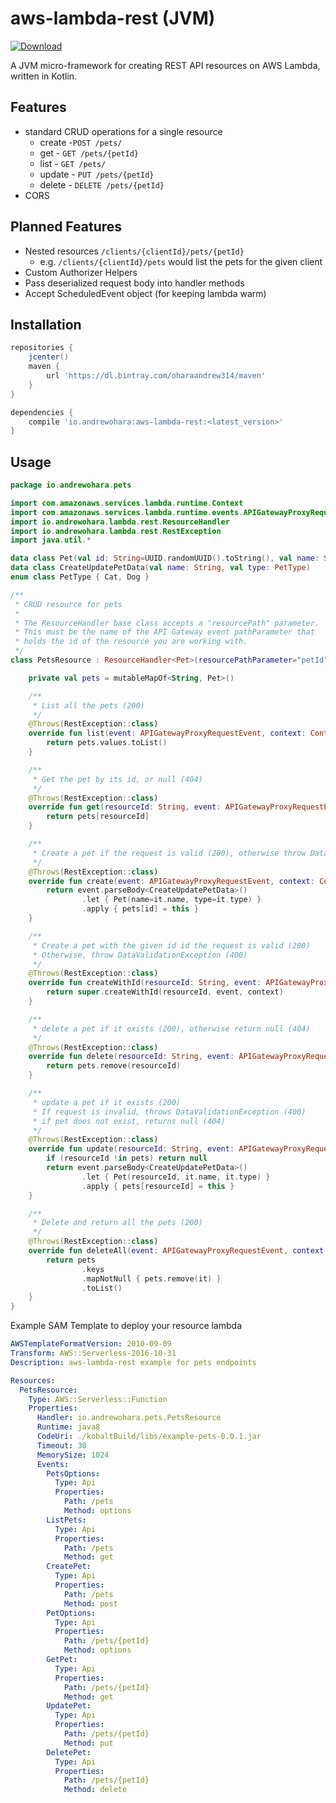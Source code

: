# aws-lambda-rest (JVM)

[ ![Download](https://api.bintray.com/packages/oharaandrew314/maven/aws-lambda-rest/images/download.svg) ](https://bintray.com/oharaandrew314/maven/aws-lambda-rest/_latestVersion)

A JVM micro-framework for creating REST API resources on AWS Lambda, written in Kotlin.

## Features

- standard CRUD operations for a single resource
  - create -`POST /pets/`
  - get - `GET /pets/{petId}`
  - list - `GET /pets/`
  - update - `PUT /pets/{petId}`
  - delete - `DELETE /pets/{petId}`
- CORS

## Planned Features

- Nested resources `/clients/{clientId}/pets/{petId}`
  - e.g. `/clients/{clientId}/pets` would list the pets for the given client
- Custom Authorizer Helpers
- Pass deserialized request body into handler methods
- Accept ScheduledEvent object (for keeping lambda warm)

## Installation

```groovy
repositories {
    jcenter()
    maven {
        url 'https://dl.bintray.com/oharaandrew314/maven'
    }
}

dependencies {
    compile 'io.andrewohara:aws-lambda-rest:<latest_version>'
}
```

## Usage

```kotlin
package io.andrewohara.pets

import com.amazonaws.services.lambda.runtime.Context
import com.amazonaws.services.lambda.runtime.events.APIGatewayProxyRequestEvent
import io.andrewohara.lambda.rest.ResourceHandler
import io.andrewohara.lambda.rest.RestException
import java.util.*

data class Pet(val id: String=UUID.randomUUID().toString(), val name: String, val type: PetType)
data class CreateUpdatePetData(val name: String, val type: PetType)
enum class PetType { Cat, Dog }

/**
 * CRUD resource for pets
 *
 * The ResourceHandler base class accepts a "resourcePath" parameter.
 * This must be the name of the API Gateway event pathParameter that
 * holds the id of the resource you are working with.
 */
class PetsResource : ResourceHandler<Pet>(resourcePathParameter="petId", enableCors=true) {

    private val pets = mutableMapOf<String, Pet>()

    /**
     * List all the pets (200)
     */
    @Throws(RestException::class)
    override fun list(event: APIGatewayProxyRequestEvent, context: Context): List<Pet> {
        return pets.values.toList()
    }

    /**
     * Get the pet by its id, or null (404)
     */
    @Throws(RestException::class)
    override fun get(resourceId: String, event: APIGatewayProxyRequestEvent, context: Context): Pet? {
        return pets[resourceId]
    }

    /**
     * Create a pet if the request is valid (200), otherwise throw DataValidationException (400)
     */
    @Throws(RestException::class)
    override fun create(event: APIGatewayProxyRequestEvent, context: Context): Pet {
        return event.parseBody<CreateUpdatePetData>()
                .let { Pet(name=it.name, type=it.type) }
                .apply { pets[id] = this }
    }

    /**
     * Create a pet with the given id id the request is valid (200)
     * Otherwise, throw DataValidationException (400)
     */
    @Throws(RestException::class)
    override fun createWithId(resourceId: String, event: APIGatewayProxyRequestEvent, context: Context): Pet {
        return super.createWithId(resourceId, event, context)
    }

    /**
     * delete a pet if it exists (200), otherwise return null (404)
     */
    @Throws(RestException::class)
    override fun delete(resourceId: String, event: APIGatewayProxyRequestEvent, context: Context): Pet? {
        return pets.remove(resourceId)
    }

    /**
     * update a pet if it exists (200)
     * If request is invalid, throws DataValidationException (400)
     * if pet does not exist, returns null (404)
     */
    @Throws(RestException::class)
    override fun update(resourceId: String, event: APIGatewayProxyRequestEvent, context: Context): Pet? {
        if (resourceId !in pets) return null
        return event.parseBody<CreateUpdatePetData>()
                .let { Pet(resourceId, it.name, it.type) }
                .apply { pets[resourceId] = this }
    }

    /**
     * Delete and return all the pets (200)
     */
    @Throws(RestException::class)
    override fun deleteAll(event: APIGatewayProxyRequestEvent, context: Context): List<Pet> {
        return pets
                .keys
                .mapNotNull { pets.remove(it) }
                .toList()
    }
}
```

Example SAM Template to deploy your resource lambda

```yml
AWSTemplateFormatVersion: 2010-09-09
Transform: AWS::Serverless-2016-10-31
Description: aws-lambda-rest example for pets endpoints

Resources:
  PetsResource:
    Type: AWS::Serverless::Function
    Properties:
      Handler: io.andrewohara.pets.PetsResource
      Runtime: java8
      CodeUri: ./kobaltBuild/libs/example-pets-0.0.1.jar
      Timeout: 30
      MemorySize: 1024
      Events:
        PetsOptions:
          Type: Api
          Properties:
            Path: /pets
            Method: options
        ListPets:
          Type: Api
          Properties:
            Path: /pets
            Method: get
        CreatePet:
          Type: Api
          Properties:
            Path: /pets
            Method: post
        PetOptions:
          Type: Api
          Properties:
            Path: /pets/{petId}
            Method: options
        GetPet:
          Type: Api
          Properties:
            Path: /pets/{petId}
            Method: get
        UpdatePet:
          Type: Api
          Properties:
            Path: /pets/{petId}
            Method: put
        DeletePet:
          Type: Api
          Properties:
            Path: /pets/{petId}
            Method: delete
```

